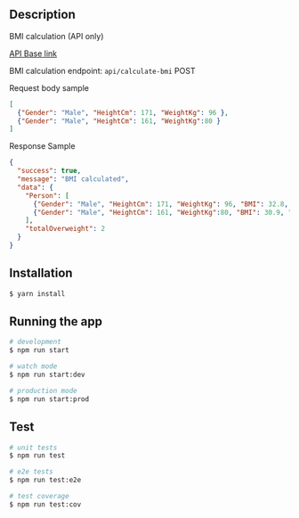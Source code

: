 ## Description

BMI calculation (API only)

[API Base link](https://code-20210915-rajeshdan.herokuapp.com/)

BMI calculation endpoint: `api/calculate-bmi` POST

Request body sample
```json
[
  {"Gender": "Male", "HeightCm": 171, "WeightKg": 96 },
  {"Gender": "Male", "HeightCm": 161, "WeightKg":80 }
]
```

Response Sample
```json
{
  "success": true,
  "message": "BMI calculated",
  "data": {
    "Person": [
      {"Gender": "Male", "HeightCm": 171, "WeightKg": 96, "BMI": 32.8, "Category": "Moderately obese", "HealthRisk": "Medium risk" },
      {"Gender": "Male", "HeightCm": 161, "WeightKg":80, "BMI": 30.9, "Category": "Moderately obese", "HealthRisk": "Medium risk" }
    ],
    "totalOverweight": 2
  }
}
```

## Installation

```bash
$ yarn install
```

## Running the app

```bash
# development
$ npm run start

# watch mode
$ npm run start:dev

# production mode
$ npm run start:prod
```

## Test

```bash
# unit tests
$ npm run test

# e2e tests
$ npm run test:e2e

# test coverage
$ npm run test:cov
```
